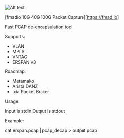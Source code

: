 ![Alt text](http://fmad.io/analytics/logo_decap.png "fmadio pcap de-encapsulation utility")

[fmadio 10G 40G 100G Packet Capture][https://fmad.io]

Fast PCAP de-encapsulation tool

Supports:
- VLAN
- MPLS 
- VNTAG 
- ERSPAN v3

Roadmap:
- Metamako
- Arista DANZ
- Ixia Packet Broker

Usage:

Input is stdin
Output is stdout

Example:

cat erspan.pcap | pcap_decap > output.pcap

